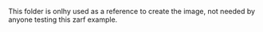 This folder is onlhy used as a reference to create the image, not needed by anyone testing this zarf example.